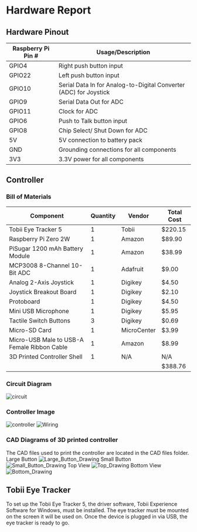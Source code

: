 # Hardware Report
## Hardware Pinout
| Raspberry Pi Pin # | Usage/Description |
| ------------ | -------|
| GPIO4 | Right push button input |
| GPIO22 | Left push button input |
| GPIO10 | Serial Data In for Analog-to-Digital Converter (ADC) for Joystick |
| GPIO9 |Serial Data Out for ADC |
| GPIO11 | Clock for ADC |
| GPIO6 | Push to Talk button input |
| GPIO8 | Chip Select/ Shut Down for ADC |
| 5V | 5V connection to battery pack |
| GND | Grounding connections for all components |
| 3V3 | 3.3V power for all components|

## Controller 
### Bill of Materials
| Component | Quantity | Vendor | Total Cost | 
| ------------ | -------| -------| -------|
| Tobii Eye Tracker 5 | 1 | Tobii | $220.15 |
| Raspberry Pi Zero 2W | 1 | Amazon | $89.90 |
| PiSugar 1200 mAh Battery Module | 1 | Amazon | $38.99 |
| MCP3008 8-Channel 10-Bit ADC | 1 | Adafruit | $9.00 |
| Analog 2-Axis Joystick | 1 | Digikey | $4.50 |
| Joystick Breakout Board | 1 | Digikey | $2.10 |
| Protoboard | 1 | Digikey | $4.50 |
| Mini USB Microphone | 1 | Digikey | $5.95 |
| Tactile Switch Buttons | 3 | Digikey | $0.69 |
| Micro-SD Card | 1 | MicroCenter | $3.99 |
| Micro-USB Male to USB-A Female Ribbon Cable | 1 | Amazon | $8.99 |
| 3D Printed Controller Shell | 1 | N/A | N/A |
| | | | $388.76 |

### Circuit Diagram
![circuit](https://user-images.githubusercontent.com/60196943/235364928-e4cb3a6f-1d31-42ff-a8e2-0e9d899382b8.png)

### Controller Image
![controller](https://user-images.githubusercontent.com/60196943/235365123-d277ea2b-d3c5-401a-89c5-5e07fab8c438.png)
![Wiring](https://user-images.githubusercontent.com/60196943/235370242-beb087c2-de2b-4e12-a860-c6ff7ec91cbc.jpeg)

### CAD Diagrams of 3D printed controller
The CAD files used to print the controller are located in the CAD files folder. 
Large Button 
![Large_Button_Drawing](https://user-images.githubusercontent.com/60196943/235370122-159330f7-593d-4b48-806c-62ace187ebf5.jpg)
Small Button
![Small_Button_Drawing](https://user-images.githubusercontent.com/60196943/235370125-70b38b81-3b8c-4dcd-a0ea-9d57cbc522e1.jpg)
Top View
![Top_Drawing](https://user-images.githubusercontent.com/60196943/235370128-27b56ca2-2e74-4766-bbee-b6bf2f8c92ff.jpg)
Bottom View
![Bottom_Drawing](https://user-images.githubusercontent.com/60196943/235370114-ee1d3a53-a749-4566-94e3-a49d80ad8314.jpg)

## Tobii Eye Tracker
To set up the Tobii Eye Tracker 5, the driver software, Tobii Experience Software for Windows, must be installed. 
The eye tracker must be mounted on the screen it will be used on. Once the device is plugged in via USB, the eye tracker is ready to go. 
